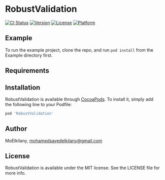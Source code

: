 # RobustValidation

[![CI Status](https://img.shields.io/travis/MoElkilany/RobustValidation.svg?style=flat)](https://travis-ci.org/MoElkilany/RobustValidation)
[![Version](https://img.shields.io/cocoapods/v/RobustValidation.svg?style=flat)](https://cocoapods.org/pods/RobustValidation)
[![License](https://img.shields.io/cocoapods/l/RobustValidation.svg?style=flat)](https://cocoapods.org/pods/RobustValidation)
[![Platform](https://img.shields.io/cocoapods/p/RobustValidation.svg?style=flat)](https://cocoapods.org/pods/RobustValidation)

## Example

To run the example project, clone the repo, and run `pod install` from the Example directory first.

## Requirements

## Installation

RobustValidation is available through [CocoaPods](https://cocoapods.org). To install
it, simply add the following line to your Podfile:

```ruby
pod 'RobustValidation'
```

## Author

MoElkilany, mohamedsayedelkilany@gmail.com

## License

RobustValidation is available under the MIT license. See the LICENSE file for more info.

